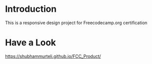 # Introduction
This is a responsive design project for Freecodecamp.org certification
# Have a Look
https://shubhammurteli.github.io/FCC_Product/